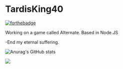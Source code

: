 # TardisKing40
[![forthebadge](https://forthebadge.com/images/badges/not-a-bug-a-feature.svg)](https://forthebadge.com)

Working on a game called Alternate.
Based in Node.JS

-End my eternal suffering.


![Anurag's GitHub stats](https://github-readme-stats.vercel.app/api?username=TardisKing40&show_icons=true&theme=dark)

![](https://discord.c99.nl/widget/theme-3/275015570284478466.png)
